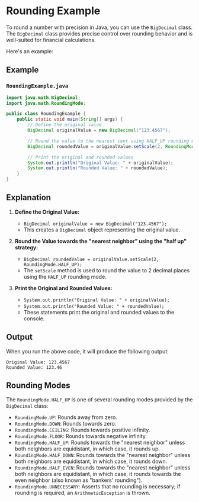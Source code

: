 # Rounding Example

To round a number with precision in Java, you can use the `BigDecimal` class.
The `BigDecimal` class provides precise control over rounding behavior and is well-suited for financial calculations.

Here's an example:

## Example

### `RoundingExample.java`

```java
import java.math.BigDecimal;
import java.math.RoundingMode;

public class RoundingExample {
    public static void main(String[] args) {
        // Define the original value
        BigDecimal originalValue = new BigDecimal("123.4567");

        // Round the value to the nearest cent using HALF_UP rounding mode
        BigDecimal roundedValue = originalValue.setScale(2, RoundingMode.HALF_UP);

        // Print the original and rounded values
        System.out.println("Original Value: " + originalValue);
        System.out.println("Rounded Value: " + roundedValue);
    }
}
```

## Explanation

1. **Define the Original Value:**
    - `BigDecimal originalValue = new BigDecimal("123.4567");`
    - This creates a `BigDecimal` object representing the original value.

2. **Round the Value towards the "nearest neighbor" using the "half up" strategy:**
    - `BigDecimal roundedValue = originalValue.setScale(2, RoundingMode.HALF_UP);`
    - The `setScale` method is used to round the value to 2 decimal places using the `HALF_UP` rounding mode.

3. **Print the Original and Rounded Values:**
    - `System.out.println("Original Value: " + originalValue);`
    - `System.out.println("Rounded Value: " + roundedValue);`
    - These statements print the original and rounded values to the console.

## Output

When you run the above code, it will produce the following output:

```
Original Value: 123.4567
Rounded Value: 123.46
```

## Rounding Modes

The `RoundingMode.HALF_UP` is one of several rounding modes provided by the `BigDecimal` class:

- `RoundingMode.UP`: Rounds away from zero.
- `RoundingMode.DOWN`: Rounds towards zero.
- `RoundingMode.CEILING`: Rounds towards positive infinity.
- `RoundingMode.FLOOR`: Rounds towards negative infinity.
- `RoundingMode.HALF_UP`: Rounds towards the "nearest neighbor" unless both neighbors are equidistant, in which case, it rounds up.
- `RoundingMode.HALF_DOWN`: Rounds towards the "nearest neighbor" unless both neighbors are equidistant, in which case, it rounds down.
- `RoundingMode.HALF_EVEN`: Rounds towards the "nearest neighbor" unless both neighbors are equidistant, in which case, it rounds towards the even neighbor (also known as "bankers' rounding").
- `RoundingMode.UNNECESSARY`: Asserts that no rounding is necessary; if rounding is required, an `ArithmeticException` is thrown.

